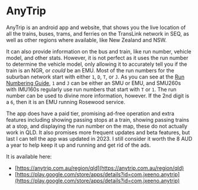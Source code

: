 # AnyTrip

AnyTrip is an android app and website, that shows you the live location of all the trains, buses, trams, and ferries
on the TransLink network in SEQ, as well as other regions where available, like New Zealand and NSW.

It can also provide information on the bus and train, like run number, vehicle model, and other stats. However, it is
not perfect as it uses the run number to determine the vehicle model, only allowing it to accurately tell you if the
train is an NGR, or _could_ be an EMU. Most of the run numbers for the suburban network
start with either `1`, `D`, `T`, or `J`. As you can see at the [Run Numbering Guide](../Run-Numbering-Guide), `1` and
`J` can be either an SMU or EMU, and SMU260s with IMU160s regularly use run numbers that start with `T` or `1`. The run
number can be used to divine more information, however. If the 2nd digit is a `6`, then it is an EMU running
Rosewood service.

The app does have a paid tier, promising ad-free operation and extra features including showing passing stops at a train, showing passing trains at a stop, and displaying the run number on the map, these do not actually work in QLD. It also promises more frequent updates and beta features, but last I can tell the app was updated in 2023. I still consider it worth the 8 AUD a year to help keep it up and running and get rid of the ads.

It is available here:

- [https://anytrip.com.au/region/qld](https://anytrip.com.au/region/qld)
- [https://play.google.com/store/apps/details?id=com.jxeeno.anytrip](https://play.google.com/store/apps/details?id=com.jxeeno.anytrip)